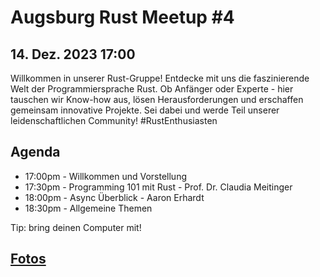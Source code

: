 # Augsburg Rust Meetup #4
## 14. Dez. 2023 17:00

Willkommen in unserer Rust-Gruppe! Entdecke mit uns die faszinierende Welt der Programmiersprache Rust. Ob Anfänger oder Experte - hier tauschen wir Know-how aus, lösen Herausforderungen und erschaffen gemeinsam innovative Projekte. Sei dabei und werde Teil unserer leidenschaftlichen Community! #RustEnthusiasten

## Agenda
- 17:00pm - Willkommen und Vorstellung
- 17:30pm - Programming 101 mit Rust - Prof. Dr. Claudia Meitinger
- 18:00pm - Async Überblick - Aaron Erhardt
- 18:30pm - Allgemeine Themen

Tip: bring deinen Computer mit!

## [Fotos](./MeetupFotos4.md)